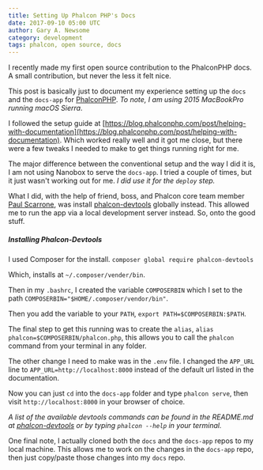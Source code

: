 ```yaml
---
title: Setting Up Phalcon PHP's Docs
date: 2017-09-10 05:00 UTC
author: Gary A. Newsome
category: development
tags: phalcon, open source, docs
---
```


I recently made my first open source contribution to the PhalconPHP docs. A small contribution, but never the less it felt nice.

This post is basically just to document my experience setting up the `docs` and the `docs-app` for [PhalconPHP](https://phalconphp.com/). *To note, I am using 2015 MacBookPro running macOS Sierra*.

I followed the setup guide at [https://blog.phalconphp.com/post/helping-with-documentation](https://blog.phalconphp.com/post/helping-with-documentation). Which worked really well and it got me close, but there were a few tweaks I needed to make to get things running right for me.

The major difference between the conventional setup and the way I did it is, I am not using Nanobox to serve the `docs-app`. I tried a couple of times, but it just wasn't working out for me. *I did use it for the `deploy` step.*

What I did, with the help of friend, boss, and Phalcon core team member [Paul Scarrone](https://twitter.com/PaulSCoder), was install [phalcon-devtools](https://github.com/phalcon/phalcon-devtools) globally instead. This allowed me to run the app via a local development server instead. So, onto the good stuff.

##### Installing Phalcon-Devtools

I used Composer for the install. `composer global require phalcon-devtools`

Which, installs at `~/.composer/vender/bin`.

Then in my `.bashrc`, I created the variable `COMPOSERBIN` which I set to the path `COMPOSERBIN="$HOME/.composer/vendor/bin"`.

Then you add the variable to your `PATH`, `export PATH=$COMPOSERBIN:$PATH`.

The final step to get this running was to create the `alias`, `alias phalcon=$COMPOSERBIN/phalcon.php`, 
this allows you to call the `phalcon` command from your terminal in any folder.

The other change I need to make was in the `.env` file. I changed the `APP_URL` line to `APP_URL=http://localhost:8000` instead of the default url listed in the documentation.

Now you can just `cd` into the `docs-app` folder and type `phalcon serve`, then visit `http://localhost:8000` in your browser of choice.

*A list of the available devtools commands can be found in the README.md at [phalcon-devtools](https://github.com/phalcon/phalcon-devtools) or by typing `phalcon --help` in your terminal.*

One final note, I actually cloned both the `docs` and the `docs-app` repos to my local machine. This allows me to work on the changes in the `docs-app` repo, then just copy/paste those changes into my `docs` repo.
